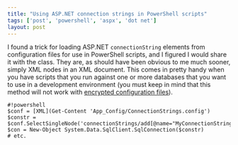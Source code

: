 ```yaml
---
title: "Using ASP.NET connection strings in PowerShell scripts"
tags: ['post', 'powershell', 'aspx', 'dot net']
layout: post
---
```


I found a trick for loading ASP.NET `connectionString` elements from
configuration files for use in PowerShell scripts, and I figured I would share
it with the class. They are, as should have been obvious to me much sooner,
simply XML nodes in an XML document. This comes in pretty handy when you have
scripts that you run against one or more databases that you want to use in a
development environment (you must keep in mind that this method will not work
with
[encrypted configuration files](https://docs.microsoft.com/en-us/previous-versions/aspnet/dtkwfdky%28v=vs.100%29)).

	#!powershell
	$conf = [XML](Get-Content 'App_Config/ConnectionStrings.config')
	$constr = $conf.SelectSingleNode('connectionStrings/add[@name="MyConnectionString"]').connectionString
	$con = New-Object System.Data.SqlClient.SqlConnection($constr)
	# etc.
